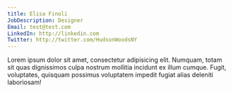 ```yaml
---
title: Elisa Finoli
JobDescription: Designer
Email: test@test.com
LinkedIn: http://linkedin.com
Twitter: http://twitter.com/HudsonWoodsNY
---
```

Lorem ipsum dolor sit amet, consectetur adipisicing elit. Numquam, totam sit quas dignissimos culpa nostrum mollitia incidunt ex illum cumque. Fugit, voluptates, quisquam possimus voluptatem impedit fugiat alias deleniti laboriosam!